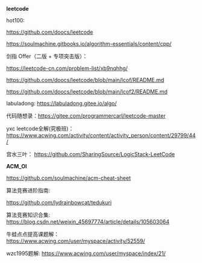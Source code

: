 **leetcode**

hot100:

https://github.com/doocs/leetcode

https://soulmachine.gitbooks.io/algorithm-essentials/content/cpp/

剑指 Offer（二版 + 专项突击版）：

https://leetcode-cn.com/problem-list/xb9nqhhg/

https://github.com/doocs/leetcode/blob/main/lcof/README.md

https://github.com/doocs/leetcode/blob/main/lcof2/README.md

labuladong:  https://labuladong.gitee.io/algo/

代码随想录：https://gitee.com/programmercarl/leetcode-master

yxc leetcode全解(究极班)： https://www.acwing.com/activity/content/activity_person/content/29799/44/

宫水三叶： https://github.com/SharingSource/LogicStack-LeetCode

**ACM_OI**

https://github.com/soulmachine/acm-cheat-sheet

算法竞赛进阶指南: 

https://github.com/lydrainbowcat/tedukuri

算法竞赛知识合集: https://blog.csdn.net/weixin_45697774/article/details/105603064

牛蛙点点提高课题解：https://www.acwing.com/user/myspace/activity/52559/

wzc1995题解: https://www.acwing.com/user/myspace/index/21/

